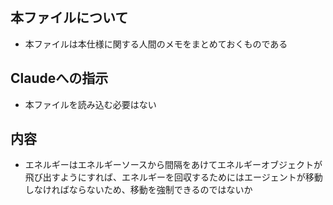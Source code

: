 ## 本ファイルについて

- 本ファイルは本仕様に関する人間のメモをまとめておくものである

## Claudeへの指示

- 本ファイルを読み込む必要はない

## 内容

- エネルギーはエネルギーソースから間隔をあけてエネルギーオブジェクトが飛び出すようにすれば、エネルギーを回収するためにはエージェントが移動しなければならないため、移動を強制できるのではないか
